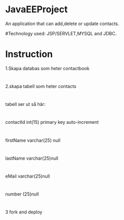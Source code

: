 # JavaEEProject
An application that can add,delete or update contacts.

#Technology used: 
JSP/SERVLET,MYSQL and JDBC.


# Instruction

1.Skapa databas som heter contactbook
#
2.skapa tabell som heter contacts
#
tabell ser ut så här:
#
contactId int(15) primary key auto-increment
#
firstName varchar(25) null
#
lastName varchar(25)null
#
eMail varchar(25)null
#
number (25)null
#
3
fork and deploy
